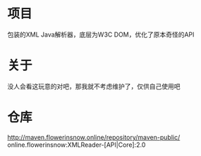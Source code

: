 # 项目
包装的XML Java解析器，底层为W3C DOM，优化了原本奇怪的API

# 关于
没人会看这玩意的对吧，那我就不考虑维护了，仅供自己使用吧

# 仓库
http://maven.flowerinsnow.online/repository/maven-public/  
online.flowerinsnow:XMLReader-[API|Core]:2.0